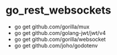 # go_rest_websockets

 - go get github.com/gorilla/mux
 - go get github.com/golang-jwt/jwt/v4
 - go get github.com/gorilla/websocket
 - go get github.com/joho/godotenv 